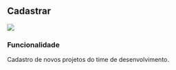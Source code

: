 ## Cadastrar

![](http://developers.connectparts.com.br/imagens/tiAdminProjetosCadastrar.png)

### Funcionalidade

Cadastro de novos projetos do time de desenvolvimento.